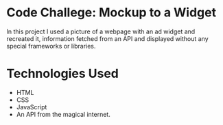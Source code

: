 # Code Challege: Mockup to a Widget

In this project I used a picture of a webpage with an ad widget and recreated it, information fetched from an API and displayed without any special frameworks or libraries.

# Technologies Used

-   HTML
-   CSS
-   JavaScript
-   An API from the magical internet.
